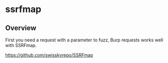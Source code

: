 # ssrfmap

## Overview

First you need a request with a parameter to fuzz, Burp requests works well with SSRFmap.


https://github.com/swisskyrepo/SSRFmap
